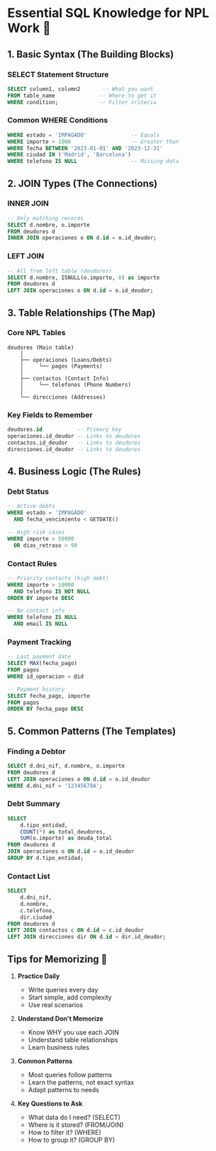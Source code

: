 # Essential SQL Knowledge for NPL Work 🧠

## 1. Basic Syntax (The Building Blocks)

### SELECT Statement Structure
```sql
SELECT column1, column2       -- What you want
FROM table_name              -- Where to get it
WHERE condition;             -- Filter criteria
```

### Common WHERE Conditions
```sql
WHERE estado = 'IMPAGADO'              -- Equals
WHERE importe > 1000                   -- Greater than
WHERE fecha BETWEEN '2023-01-01' AND '2023-12-31'
WHERE ciudad IN ('Madrid', 'Barcelona')
WHERE telefono IS NULL                 -- Missing data
```

## 2. JOIN Types (The Connections)

### INNER JOIN
```sql
-- Only matching records
SELECT d.nombre, o.importe
FROM deudores d
INNER JOIN operaciones o ON d.id = o.id_deudor;
```

### LEFT JOIN
```sql
-- All from left table (deudores)
SELECT d.nombre, ISNULL(o.importe, 0) as importe
FROM deudores d
LEFT JOIN operaciones o ON d.id = o.id_deudor;
```

## 3. Table Relationships (The Map)

### Core NPL Tables
```
deudores (Main table)
    │
    ├── operaciones (Loans/Debts)
    │     └── pagos (Payments)
    │
    ├── contactos (Contact Info)
    │     └── telefonos (Phone Numbers)
    │
    └── direcciones (Addresses)
```

### Key Fields to Remember
```sql
deudores.id           -- Primary key
operaciones.id_deudor -- Links to deudores
contactos.id_deudor   -- Links to deudores
direcciones.id_deudor -- Links to deudores
```

## 4. Business Logic (The Rules)

### Debt Status
```sql
-- Active debts
WHERE estado = 'IMPAGADO'
  AND fecha_vencimiento < GETDATE()

-- High risk cases
WHERE importe > 50000
  OR dias_retraso > 90
```

### Contact Rules
```sql
-- Priority contacts (high debt)
WHERE importe > 10000
  AND telefono IS NOT NULL
ORDER BY importe DESC

-- No contact info
WHERE telefono IS NULL 
  AND email IS NULL
```

### Payment Tracking
```sql
-- Last payment date
SELECT MAX(fecha_pago) 
FROM pagos 
WHERE id_operacion = @id

-- Payment history
SELECT fecha_pago, importe
FROM pagos
ORDER BY fecha_pago DESC
```

## 5. Common Patterns (The Templates)

### Finding a Debtor
```sql
SELECT d.dni_nif, d.nombre, o.importe
FROM deudores d
LEFT JOIN operaciones o ON d.id = o.id_deudor
WHERE d.dni_nif = '12345678A';
```

### Debt Summary
```sql
SELECT 
    d.tipo_entidad,
    COUNT(*) as total_deudores,
    SUM(o.importe) as deuda_total
FROM deudores d
JOIN operaciones o ON d.id = o.id_deudor
GROUP BY d.tipo_entidad;
```

### Contact List
```sql
SELECT 
    d.dni_nif,
    d.nombre,
    c.telefono,
    dir.ciudad
FROM deudores d
LEFT JOIN contactos c ON d.id = c.id_deudor
LEFT JOIN direcciones dir ON d.id = dir.id_deudor;
```

## Tips for Memorizing 🎯

1. **Practice Daily**
   - Write queries every day
   - Start simple, add complexity
   - Use real scenarios

2. **Understand Don't Memorize**
   - Know WHY you use each JOIN
   - Understand table relationships
   - Learn business rules

3. **Common Patterns**
   - Most queries follow patterns
   - Learn the patterns, not exact syntax
   - Adapt patterns to needs

4. **Key Questions to Ask**
   - What data do I need? (SELECT)
   - Where is it stored? (FROM/JOIN)
   - How to filter it? (WHERE)
   - How to group it? (GROUP BY) 
